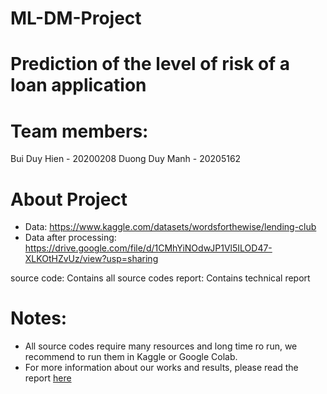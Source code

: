 # ML-DM-Project
# Prediction of the level of risk of a loan application

# Team members:
Bui Duy Hien - 20200208
Duong Duy Manh - 20205162

# About Project
 - Data: https://www.kaggle.com/datasets/wordsforthewise/lending-club
 - Data after processing: https://drive.google.com/file/d/1CMhYiNOdwJP1Vl5ILOD47-XLKOtHZvUz/view?usp=sharing

source code: Contains all source codes
report: Contains technical report

# Notes:
 - All source codes require many resources and long time ro run, we recommend to run them in Kaggle or Google Colab.
 - For more information about our works and results, please read the report [here]()

